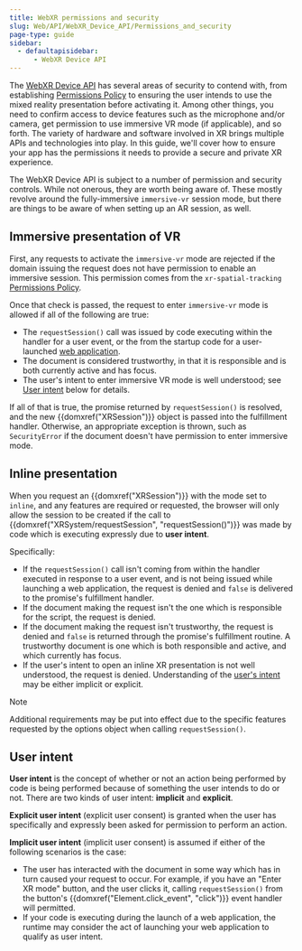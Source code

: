 ```yaml
---
title: WebXR permissions and security
slug: Web/API/WebXR_Device_API/Permissions_and_security
page-type: guide
sidebar:
  - defaultapisidebar:
      - WebXR Device API
---
```


The [WebXR Device API](/en-US/docs/Web/API/WebXR_Device_API) has several areas of security to contend with, from establishing [Permissions Policy](/en-US/docs/Web/HTTP/Guides/Permissions_Policy) to ensuring the user intends to use the mixed reality presentation before activating it. Among other things, you need to confirm access to device features such as the microphone and/or camera, get permission to use immersive VR mode (if applicable), and so forth. The variety of hardware and software involved in XR brings multiple APIs and technologies into play. In this guide, we'll cover how to ensure your app has the permissions it needs to provide a secure and private XR experience.

The WebXR Device API is subject to a number of permission and security controls. While not onerous, they are worth being aware of. These mostly revolve around the fully-immersive `immersive-vr` session mode, but there are things to be aware of when setting up an AR session, as well.

## Immersive presentation of VR

First, any requests to activate the `immersive-vr` mode are rejected if the domain issuing the request does not have permission to enable an immersive session. This permission comes from the `xr-spatial-tracking` [Permissions Policy](/en-US/docs/Web/HTTP/Guides/Permissions_Policy).

Once that check is passed, the request to enter `immersive-vr` mode is allowed if all of the following are true:

- The `requestSession()` call was issued by code executing within the handler for a user event, or the from the startup code for a user-launched [web application](/en-US/docs/Web/Progressive_web_apps).
- The document is considered trustworthy, in that it is responsible and is both currently active and has focus.
- The user's intent to enter immersive VR mode is well understood; see [User intent](#user_intent) below for details.

If all of that is true, the promise returned by `requestSession()` is resolved, and the new {{domxref("XRSession")}} object is passed into the fulfillment handler. Otherwise, an appropriate exception is thrown, such as `SecurityError` if the document doesn't have permission to enter immersive mode.

## Inline presentation

When you request an {{domxref("XRSession")}} with the mode set to `inline`, and any features are required or requested, the browser will only allow the session to be created if the call to {{domxref("XRSystem/requestSession", "requestSession()")}} was made by code which is executing expressly due to **user intent**.

Specifically:

- If the `requestSession()` call isn't coming from within the handler executed in response to a user event, and is not being issued while launching a web application, the request is denied and `false` is delivered to the promise's fulfillment handler.
- If the document making the request isn't the one which is responsible for the script, the request is denied.
- If the document making the request isn't trustworthy, the request is denied and `false` is returned through the promise's fulfillment routine. A trustworthy document is one which is both responsible and active, and which currently has focus.
- If the user's intent to open an inline XR presentation is not well understood, the request is denied. Understanding of the [user's intent](#user_intent) may be either implicit or explicit.

> [!NOTE]
> Additional requirements may be put into effect due to the specific features requested by the options object when calling `requestSession()`.

## User intent

**User intent** is the concept of whether or not an action being performed by code is being performed because of something the user intends to do or not. There are two kinds of user intent: **implicit** and **explicit**.

**Explicit user intent** (explicit user consent) is granted when the user has specifically and expressly been asked for permission to perform an action.

**Implicit user intent** (implicit user consent) is assumed if either of the following scenarios is the case:

- The user has interacted with the document in some way which has in turn caused your request to occur. For example, if you have an "Enter XR mode" button, and the user clicks it, calling `requestSession()` from the button's {{domxref("Element.click_event", "click")}} event handler will permitted.
- If your code is executing during the launch of a web application, the runtime may consider the act of launching your web application to qualify as user intent.

